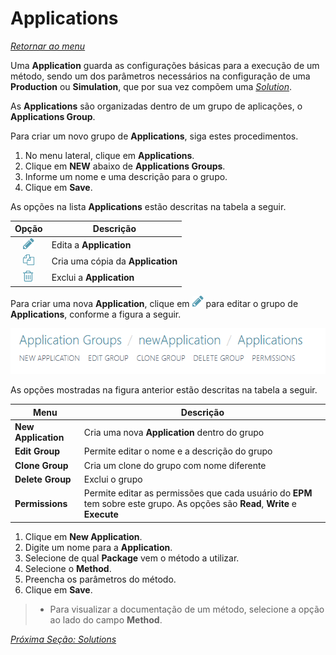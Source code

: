 # Applications

*[Retornar ao menu](README.md)*

Uma **Application** guarda as configurações básicas para a execução de um método, sendo um dos parâmetros necessários na configuração de uma **Production** ou **Simulation**, que por sua vez compõem uma *[Solution](EPMProcessorSolutions.md)*.

As **Applications** são organizadas dentro de um grupo de aplicações, o **Applications Group**.

Para criar um novo grupo de **Applications**, siga estes procedimentos.

1. No menu lateral, clique em **Applications**.
2. Clique em **NEW** abaixo de **Applications Groups**.
3. Informe um nome e uma descrição para o grupo.
4. Clique em **Save**.

As opções na lista **Applications** estão descritas na tabela a seguir.

|Opção|Descrição|
|:---:|---|
|![pencil icon](./images/fa_pencil_icon_18.png "Editar")|Edita a **Application**|
|![copy icon](./images/fa_copy_icon_18.png "Copiar")|Cria uma cópia da **Application**|
|![trash icon](./images/fa_trash_icon_18.png "Excluir")|Exclui a **Application**|

Para criar uma nova **Application**, clique em ![pencil icon](./images/fa_pencil_icon_18.png "Editar") para editar o grupo de **Applications**, conforme a figura a seguir.

![application menu](./images/applications_menu.PNG "Opções do grupo de Applications")

As opções mostradas na figura anterior estão descritas na tabela a seguir.

|Menu|Descrição|
|---|---|
|**New Application**|Cria uma nova **Application** dentro do grupo|
|**Edit Group**|Permite editar o nome e a descrição do grupo|
|**Clone Group**|Cria um clone do grupo com nome diferente|
|**Delete Group**|Exclui o grupo|
|**Permissions**|Permite editar as permissões que cada usuário do **EPM** tem sobre este grupo. As opções são **Read**, **Write** e **Execute**|


1. Clique em **New Application**.
2. Digite um nome para a **Application**.
4. Selecione de qual **Package** vem o método a utilizar.
5. Selecione o **Method**.
6. Preencha os parâmetros do método.
7. Clique em **Save**.

> + Para visualizar a documentação de um método, selecione a opção ao lado do campo **Method**.

*[Próxima Seção: Solutions](EPMProcessorSolutions.md)*
